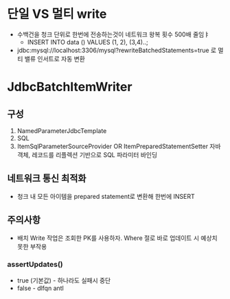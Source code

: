 # 단일 VS 멀티 write
- 수백건을 청크 단위로 한번에 전송하는것이 네트워크 왕복 횟수 500배 줄임ㅑ
	- INSERT INTO data () VALUES (1, 2), (3,4)..;
- jdbc:mysql://localhost:3306/mysql?rewriteBatchedStatements=true
  로 멀티 밸류 인서트로 자동 변환
# JdbcBatchItemWriter
## 구성
1. NamedParameterJdbcTemplate
2. SQL
3. ItemSqlParameterSourceProvider OR ItemPreparedStatementSetter
   자바 객체, 레코드를 리플렉션 기반으로 SQL 파라미터 바인딩
## 네트워크 통신 최적화
- 청크 내 모든 아이템을 prepared statement로 변환해 한번에 INSERT
## 주의사항
- 배치 Write 작업은 조회한 PK를 사용하자. Where 절로 바로 업데이트 시 예상치 못한 부작용
### **assertUpdates()**
- true (기본값) - 하나라도 실패시 중단
- false - dlfqn antl